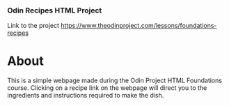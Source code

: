 ### Odin Recipes HTML Project ###

Link to the project <https://www.theodinproject.com/lessons/foundations-recipes>

# About

This is a simple webpage made during the Odin Project HTML Foundations course. Clicking on a recipe link on the webpage will direct you to the ingredients and instructions required to make the dish.
